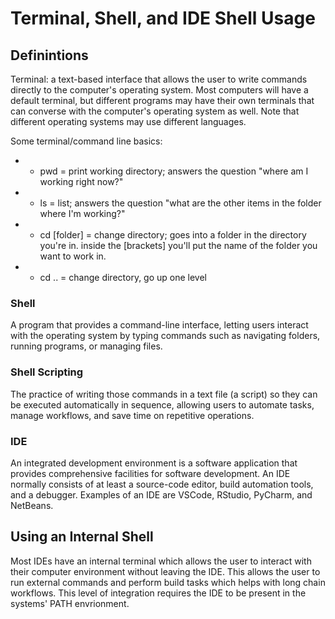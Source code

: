 # Terminal, Shell, and IDE Shell Usage

## Definintions

Terminal: a text-based interface that allows the user to write commands directly to the computer's operating system. Most computers will have a default terminal, but different programs may have their own terminals that can converse with the computer's operating system as well. Note that different operating systems may use different languages.

Some terminal/command line basics:
- * pwd = print working directory; answers the question "where am I working right now?"
- * ls = list; answers the question "what are the other items in the folder where I'm working?"
- * cd [folder] = change directory; goes into a folder in the directory you're in. inside the [brackets] you'll put the name of the folder you want to work in.
- * cd .. = change directory, go up one level

### Shell 
A program that provides a command-line interface, letting users interact with the operating system by typing commands such as navigating folders, running programs, or managing files.

### Shell Scripting
The practice of writing those commands in a text file (a script) so they can be executed automatically in sequence, allowing users to automate tasks, manage workflows, and save time on repetitive operations.

### IDE
An integrated development environment is a software application that provides comprehensive facilities for software development. An IDE normally consists of at least a source-code editor, build automation tools, and a debugger. Examples of an IDE are VSCode, RStudio, PyCharm, and NetBeans.

## Using an Internal Shell

Most IDEs have an internal terminal which allows the user to interact with their computer environment without leaving the IDE. This allows the user to run external commands and perform build tasks which helps with long chain workflows. This level of integration requires the IDE to be present in the systems' PATH envrionment. 
